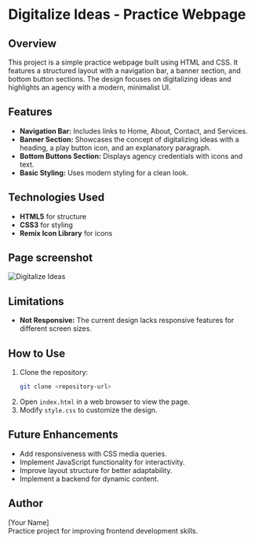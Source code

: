 # Digitalize Ideas - Practice Webpage

## Overview
This project is a simple practice webpage built using HTML and CSS. It features a structured layout with a navigation bar, a banner section, and bottom button sections. The design focuses on digitalizing ideas and highlights an agency with a modern, minimalist UI.

## Features
- **Navigation Bar:** Includes links to Home, About, Contact, and Services.
- **Banner Section:** Showcases the concept of digitalizing ideas with a heading, a play button icon, and an explanatory paragraph.
- **Bottom Buttons Section:** Displays agency credentials with icons and text.
- **Basic Styling:** Uses modern styling for a clean look.

## Technologies Used
- **HTML5** for structure
- **CSS3** for styling
- **Remix Icon Library** for icons

## Page screenshot

![Digitalize Ideas]([screenshot.png](https://github.com/SharwanKunwar/Frontend-development/blob/main/FRONTEND-PRACTICE%20PAGES/web01/screenshot_page.png?raw=true))


## Limitations
- **Not Responsive:** The current design lacks responsive features for different screen sizes.

## How to Use
1. Clone the repository:
   ```sh
   git clone <repository-url>
   ```
2. Open `index.html` in a web browser to view the page.
3. Modify `style.css` to customize the design.

## Future Enhancements
- Add responsiveness with CSS media queries.
- Implement JavaScript functionality for interactivity.
- Improve layout structure for better adaptability.
- Implement a backend for dynamic content.

## Author
[Your Name]  
Practice project for improving frontend development skills.

